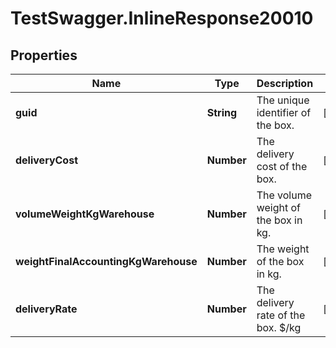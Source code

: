 # TestSwagger.InlineResponse20010

## Properties

Name | Type | Description | Notes
------------ | ------------- | ------------- | -------------
**guid** | **String** | The unique identifier of the box. | [optional] 
**deliveryCost** | **Number** | The delivery cost of the box. | [optional] 
**volumeWeightKgWarehouse** | **Number** | The volume weight of the box in kg. | [optional] 
**weightFinalAccountingKgWarehouse** | **Number** | The weight of the box in kg. | [optional] 
**deliveryRate** | **Number** | The delivery rate of the box. $/kg | [optional] 


